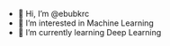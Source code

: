 - 👋 Hi, I’m @ebubkrc
- 👀 I’m interested in Machine Learning 
- 🌱 I’m currently learning Deep Learning

<!---
ebubkrc/ebubkrc is a ✨ special ✨ repository because its `README.md` (this file) appears on your GitHub profile.
You can click the Preview link to take a look at your changes.
--->
